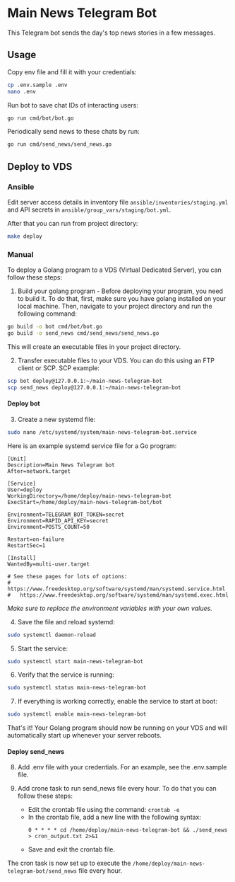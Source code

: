 # Main News Telegram Bot

This Telegram bot sends the day's top news stories in a few messages.

## Usage

Copy env file and fill it with your credentials:

```bash
cp .env.sample .env
nano .env
```

Run bot to save chat IDs of interacting users:

```bash
go run cmd/bot/bot.go
```

Periodically send news to these chats by run:

```bash
go run cmd/send_news/send_news.go
```

## Deploy to VDS

### Ansible

Edit server access details in inventory file `ansible/inventories/staging.yml`
and API secrets in `ansible/group_vars/staging/bot.yml`.

After that you can run from project directory:

```bash
make deploy
```

### Manual

To deploy a Golang program to a VDS (Virtual Dedicated Server), you can follow these steps:

1. Build your golang program - Before deploying your program, you need to build it.
   To do that, first, make sure you have golang installed on your local machine.
   Then, navigate to your project directory and run the following command:

```bash
go build -o bot cmd/bot/bot.go
go build -o send_news cmd/send_news/send_news.go
```

This will create an executable files in your project directory.

2. Transfer executable files to your VDS. You can do this using an FTP client or SCP. SCP example:

```bash
scp bot deploy@127.0.0.1:~/main-news-telegram-bot
scp send_news deploy@127.0.0.1:~/main-news-telegram-bot
```

#### Deploy bot

3. Create a new systemd file:

```bash
sudo nano /etc/systemd/system/main-news-telegram-bot.service
```

Here is an example systemd service file for a Go program:

```
[Unit]
Description=Main News Telegram bot
After=network.target

[Service]
User=deploy
WorkingDirectory=/home/deploy/main-news-telegram-bot
ExecStart=/home/deploy/main-news-telegram-bot/bot

Environment=TELEGRAM_BOT_TOKEN=secret
Environment=RAPID_API_KEY=secret
Environment=POSTS_COUNT=50

Restart=on-failure
RestartSec=1

[Install]
WantedBy=multi-user.target

# See these pages for lots of options:
#   https://www.freedesktop.org/software/systemd/man/systemd.service.html
#   https://www.freedesktop.org/software/systemd/man/systemd.exec.html
```

_Make sure to replace the environment variables with your own values._

4. Save the file and reload systemd:

```bash
sudo systemctl daemon-reload
```

5. Start the service:

```bash
sudo systemctl start main-news-telegram-bot
```

6. Verify that the service is running:

```bash
sudo systemctl status main-news-telegram-bot
```

7. If everything is working correctly, enable the service to start at boot:

```bash
sudo systemctl enable main-news-telegram-bot
```

That's it! Your Golang program should now be running on your VDS and will automatically start up whenever your server reboots.

#### Deploy send_news

8. Add .env file with your credentials. For an example, see the .env.sample file.

9. Add crone task to run send_news file every hour. To do that you can follow these steps:

   - Edit the crontab file using the command: `crontab -e`
   - In the crontab file, add a new line with the following syntax:
      ```
      0 * * * * cd /home/deploy/main-news-telegram-bot && ./send_news > cron_output.txt 2>&1
      ```
   - Save and exit the crontab file.

The cron task is now set up to execute the `/home/deploy/main-news-telegram-bot/send_news` file every hour.